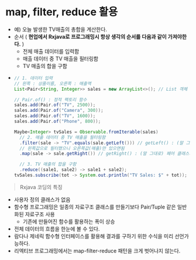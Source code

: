 map, filter, reduce 활용
===
* 예) 오늘 발생한 TV매출의 총합을 계산한다.
* 순서 ( **현업에서 Rxjava로 프로그래밍시 항상 생각의 순서를 다음과 같이 가져야한다.** )
  * 전체 매출 데이터를 입력함
  * 매출 데이터 중 TV 매출을 필터링함
  * TV 매출의 합을 구함
* ```java
  // 1. 데이터 입력
  // 왼쪽 : 상품이름, 오른쪽 : 매출액
  List<Pair<String, Integer>> sales = new ArrayList<>(); // List 객체 정의

  // Pair.of() : 정적 팩토리 함수
  sales.add(Pair.of("TV", 2500));
  sales.add(Pair.of("Camera", 300));
  sales.add(Pair.of("TV", 1600));
  sales.add(Pair.of("Phone", 800));

  Maybe<Integer> tvSales = Observable.fromIterable(sales)
    // 2. 매출 데이터 중 TV 매출을 필터링함
    .filter(sale -> "TV".equals(sale.getLeft())) // getLeft() : (말 그대로) 페어 클래스의 왼쪽값
    // 왼쪽값으로 필터했으니 오른쪽값(매출)만 있으면됨
    .map(sale -> sale.getRight()) // getRight() : (말 그대로) 페어 클래스의 오른쪽값

    // 3. TV 매출의 합을 구함
    .reduce((sale1, sale2) -> sale1 + sale2);
  tvSales.subscribe(tot -> System.out.println("TV Sales: $" + tot));

> Rxjava 코딩의 특징
* 사용자 정의 클래스가 없음
* 함수형 프로그래밍은 일종의 자료구조 클래스를 만들기보다 Pair/Tuple 같은 일반화된 자료구조 사용
  * 기존에 만들어진 함수를 활용하는 폭이 상승
* 전체 데이터의 흐름을 한눈에 볼 수 있다.
* 람다나 제네릭 함수형 인터페이스를 활용해 결과를 구하기 위한 수식을 미리 선언가능하다.
* 리엑티브 프로그래밍에서는 map-filter-reduce 패턴을 크게 벗어나지 않는다.
